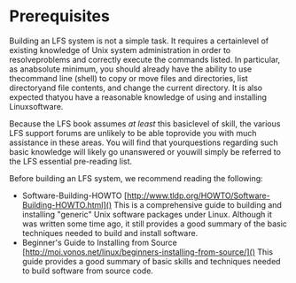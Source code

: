 # Prerequisites

Building an LFS system is not a simple task. It requires a certainlevel of existing knowledge of Unix system administration in order to resolveproblems and correctly execute the commands listed. In particular, as anabsolute minimum, you should already have the ability to use thecommand line (shell) to copy or move files and directories, list directoryand file contents, and change the current directory. It is also expected thatyou have a reasonable knowledge of using and installing Linuxsoftware.

Because the LFS book assumes *at least* this basiclevel of skill, the various LFS support forums are unlikely to be able toprovide you with much assistance in these areas. You will find that yourquestions regarding such basic knowledge will likely go unanswered or youwill simply be referred to the LFS essential pre-reading list.

Before building an LFS system, we recommend reading the following:

- Software-Building-HOWTO [http://www.tldp.org/HOWTO/Software-Building-HOWTO.html]()
  This is a comprehensive guide to building and installing "generic" Unix software packages under Linux. Although it was written some time ago, it still provides a good summary of the basic techniques needed to build and install software.
- Beginner's Guide to Installing from Source [http://moi.vonos.net/linux/beginners-installing-from-source/]()
  This guide provides a good summary of basic skills and techniques needed to build software from source code.